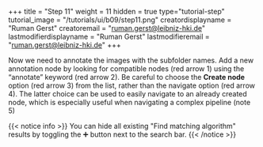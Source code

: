 +++
title = "Step 11"
weight = 11
hidden = true
type="tutorial-step"
tutorial_image = "/tutorials/ui/b09/step11.png"
creatordisplayname = "Ruman Gerst"
creatoremail = "ruman.gerst@leibniz-hki.de"
lastmodifierdisplayname = "Ruman Gerst"
lastmodifieremail = "ruman.gerst@leibniz-hki.de"
+++

Now we need to annotate the images with the subfolder names. Add a new annotation node by looking for compatible nodes (red arrow 1) using the “annotate” keyword (red arrow 2). Be careful to  choose the **Create node** option (red arrow 3) from the list, rather than the navigate option (red arrow 4). The latter choice can be used to easily navigate to an already created node, which is especially useful when navigating a complex pipeline (note 5)

{{< notice info >}}
You can hide all existing "Find matching algorithm" results by toggling the ➕ button next to the search bar.
{{< /notice >}}